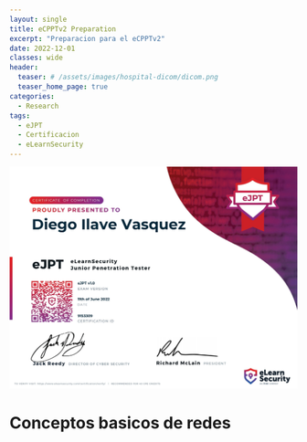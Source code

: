 ```yaml
---
layout: single
title: eCPPTv2 Preparation
excerpt: "Preparacion para el eCPPTv2"
date: 2022-12-01
classes: wide
header:
  teaser: # /assets/images/hospital-dicom/dicom.png
  teaser_home_page: true
categories:
  - Research
tags:
  - eJPT
  - Certificacion
  - eLearnSecurity
---
```

![](/assets/images/certifados/eJPT.jpg)


# Conceptos basicos de redes




